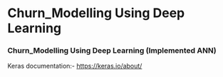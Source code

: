 # Churn_Modelling Using Deep Learning

### Churn_Modelling Using Deep Learning (Implemented ANN)

Keras documentation:- https://keras.io/about/
